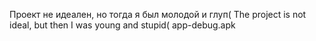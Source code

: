 Проект не идеален, но тогда я был молодой и глуп(
The project is not ideal, but then I was young and stupid(
app-debug.apk

